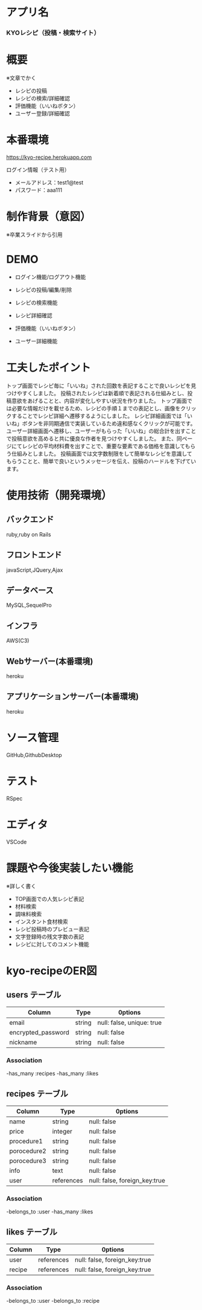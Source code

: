 # アプリ名

### KYOレシピ（投稿・検索サイト）

# 概要
※文章でかく

- レシピの投稿
- レシピの検索/詳細確認
- 評価機能（いいねボタン）
- ユーザー登録/詳細確認

# 本番環境

https://kyo-recipe.herokuapp.com

ログイン情報（テスト用）

- メールアドレス：test1@test
- パスワード：aaa111

# 制作背景（意図）
※卒業スライドから引用


# DEMO
- ログイン機能/ログアウト機能

- レシピの投稿/編集/削除

- レシピの検索機能

- レシピ詳細確認

- 評価機能（いいねボタン）

- ユーザー詳細機能


# 工夫したポイント

トップ画面でレシピ毎に「いいね」された回数を表記することで良いレシピを見つけやすくしました。
投稿されたレシピは新着順で表記される仕組みとし、投稿意欲をあげることと、内容が変化しやすい状況を作りました。
トップ画面では必要な情報だけを載せるため、レシピの手順１までの表記とし、画像をクリックすることでレシピ詳細へ遷移するようにしました。
レシピ詳細画面では「いいね」ボタンを非同期通信で実装しているため違和感なくクリックが可能です。
ユーザー詳細画面へ遷移し、ユーザーがもらった「いいね」の総合計を出すことで投稿意欲を高めると共に優良な作者を見つけやすくしました。
また、同ページにてレシピの平均材料費を出すことで、重要な要素である価格を意識してもらう仕組みとしました。
投稿画面では文字数制限をして簡単なレシピを意識してもらうことと、簡単で良いというメッセージを伝え、投稿のハードルを下げています。


# 使用技術（開発環境）

## バックエンド
ruby,ruby on Rails

## フロントエンド
javaScript,JQuery,Ajax

## データベース
MySQL,SequelPro

## インフラ
AWS(C3)

## Webサーバー(本番環境)
heroku

## アプリケーションサーバー(本番環境)
heroku

# ソース管理
GitHub,GithubDesktop

# テスト
RSpec

# エディタ
VSCode

# 課題や今後実装したい機能
※詳しく書く
- TOP画面での人気レシピ表記
- 材料検索
- 調味料検索
- インスタント食材検索
- レシピ投稿時のプレビュー表記
- 文字登録時の残文字数の表記
- レシピに対してのコメント機能

# kyo-recipeのER図

## users テーブル

| Column             | Type        | 0ptions                   |
| ------------------ | ----------- | ------------------------- |
| email              | string      | null: false, unique: true |
| encrypted_password | string      | null: false               |
| nickname           | string      | null: false               |


### Association

-has_many :recipes
-has_many :likes


## recipes テーブル

| Column                 | Type        | 0ptions                       |
| ---------------------- | ----------- | ----------------------------- |
| name                   | string      | null: false                   |
| price                  | integer     | null: false                   |
| procedure1             | string      | null: false                   |
| porocedure2            | string      | null: false                   |
| porocedure3            | string      | null: false                   |
| info                   | text        | null: false                   |
| user                   | references  | null: false, foreign_key:true |


### Association

-belongs_to :user
-has_many :likes

## likes テーブル

| Column                 | Type        | 0ptions                       |
| ---------------------- | ----------- | ----------------------------- |
| user                   | references  | null: false, foreign_key:true |
| recipe                 | references  | null: false, foreign_key:true |

### Association

-belongs_to :user
-belongs_to :recipe
